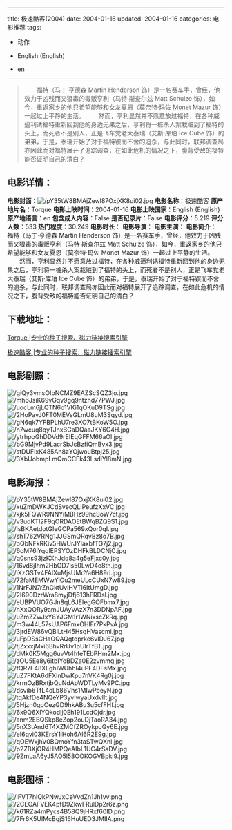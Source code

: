 
---
title: 极速酷客(2004)
date: 2004-01-16
updated: 2004-01-16
categories: 电影推荐
tags:
- 动作

- English (English)
- en
---


> 　　福特（马丁·亨德森 Martin Henderson 饰）是一名赛车手，曾经，他效力于凶残而又狠毒的毒贩亨利（马特·斯查尔兹 Matt Schulze 饰），如今，重返家乡的他只希望能够和女友夏恩（莫奈特·玛佐 Monet Mazur 饰）一起过上平静的生活。  　　然而，亨利显然并不愿意放过福特，在各种威逼利诱福特重新回到他的身边无果之后，亨利将一桩杀人案栽赃到了福特的头上，而死者不是别人，正是飞车党老大泰瑞（艾斯·库珀 Ice Cube 饰）的弟弟，于是，泰瑞开始了对于福特锲而不舍的追杀，与此同时，联邦调查局亦因此而对福特展开了追踪调查，在如此危机的情况之下，腹背受敌的福特能否证明自己的清白？

## **电影详情**：

**电影封面**：<img src="https://image.tmdb.org/t/p/w200/pY35tW8BMAjZewl87OxjXK8ui02.jpg" alt="/pY35tW8BMAjZewl87OxjXK8ui02.jpg" title="/pY35tW8BMAjZewl87OxjXK8ui02.jpg">
**电影名称**：极速酷客
**原产地片名**：Torque
**电影上映时间**：2004-01-16
**电影上映国家**：English (English)
**原产地语言**：en
**包含成人内容**：False
**是否纪录片**：False
**电影评分**：5.219
**评分人数**：533
**热门程度**：30.249
**电影时长**：
**电影导演**：
**电影主演**：
**电影简介**：　　福特（马丁·亨德森 Martin Henderson 饰）是一名赛车手，曾经，他效力于凶残而又狠毒的毒贩亨利（马特·斯查尔兹 Matt Schulze 饰），如今，重返家乡的他只希望能够和女友夏恩（莫奈特·玛佐 Monet Mazur 饰）一起过上平静的生活。  　　然而，亨利显然并不愿意放过福特，在各种威逼利诱福特重新回到他的身边无果之后，亨利将一桩杀人案栽赃到了福特的头上，而死者不是别人，正是飞车党老大泰瑞（艾斯·库珀 Ice Cube 饰）的弟弟，于是，泰瑞开始了对于福特锲而不舍的追杀，与此同时，联邦调查局亦因此而对福特展开了追踪调查，在如此危机的情况之下，腹背受敌的福特能否证明自己的清白？

## **下载地址**：
[Torque |专业的种子搜索、磁力链接搜索引擎](https://movie.amd794.com:2083/?search=Torque&ordering=&mode=match_phrase&page_size=10&page=1)

[极速酷客 |专业的种子搜索、磁力链接搜索引擎](https://movie.amd794.com:2083/?search=%E6%9E%81%E9%80%9F%E9%85%B7%E5%AE%A2&ordering=&mode=match_phrase&page_size=10&page=1)
 

## **电影剧照**：
<img src="https://image.tmdb.org/t/p/original/giQy3vmsOIbNCMZ9EAZScSQZ3jo.jpg" alt="/giQy3vmsOIbNCMZ9EAZScSQZ3jo.jpg" title="/giQy3vmsOIbNCMZ9EAZScSQZ3jo.jpg"><img src="https://image.tmdb.org/t/p/original/mh6JsiK69vGqv9gq9ntzhd77PWJ.jpg" alt="/mh6JsiK69vGqv9gq9ntzhd77PWJ.jpg" title="/mh6JsiK69vGqv9gq9ntzhd77PWJ.jpg"><img src="https://image.tmdb.org/t/p/original/uocLm6jLQTN6o1VKi1qOKuD9TSg.jpg" alt="/uocLm6jLQTN6o1VKi1qOKuD9TSg.jpg" title="/uocLm6jLQTN6o1VKi1qOKuD9TSg.jpg"><img src="https://image.tmdb.org/t/p/original/2HoPavJ0FT0MEVsGLmU8uM3Sqyd.jpg" alt="/2HoPavJ0FT0MEVsGLmU8uM3Sqyd.jpg" title="/2HoPavJ0FT0MEVsGLmU8uM3Sqyd.jpg"><img src="https://image.tmdb.org/t/p/original/gN6qk7YFBPLhU7re3XO7tBKoW5O.jpg" alt="/gN6qk7YFBPLhU7re3XO7tBKoW5O.jpg" title="/gN6qk7YFBPLhU7re3XO7tBKoW5O.jpg"><img src="https://image.tmdb.org/t/p/original/n7wcuq8qyTJnxBGaDQaaJKY6C4H.jpg" alt="/n7wcuq8qyTJnxBGaDQaaJKY6C4H.jpg" title="/n7wcuq8qyTJnxBGaDQaaJKY6C4H.jpg"><img src="https://image.tmdb.org/t/p/original/ytrhpoGhDDVd9rEIEqGFFM66aOl.jpg" alt="/ytrhpoGhDDVd9rEIEqGFFM66aOl.jpg" title="/ytrhpoGhDDVd9rEIEqGFFM66aOl.jpg"><img src="https://image.tmdb.org/t/p/original/bG9MjvPd9LacrSbJcBzfiQmBvx3.jpg" alt="/bG9MjvPd9LacrSbJcBzfiQmBvx3.jpg" title="/bG9MjvPd9LacrSbJcBzfiQmBvx3.jpg"><img src="https://image.tmdb.org/t/p/original/stDUFIxK485An8zYOjwouBtpj25.jpg" alt="/stDUFIxK485An8zYOjwouBtpj25.jpg" title="/stDUFIxK485An8zYOjwouBtpj25.jpg"><img src="https://image.tmdb.org/t/p/original/3XbUobmpLmQmCCFk43LsdlYl8mN.jpg" alt="/3XbUobmpLmQmCCFk43LsdlYl8mN.jpg" title="/3XbUobmpLmQmCCFk43LsdlYl8mN.jpg">

## **电影海报**：
<img src="https://image.tmdb.org/t/p/original/pY35tW8BMAjZewl87OxjXK8ui02.jpg" alt="/pY35tW8BMAjZewl87OxjXK8ui02.jpg" title="/pY35tW8BMAjZewl87OxjXK8ui02.jpg"><img src="https://image.tmdb.org/t/p/original/xuZmDWKJCdSvecQLlPeufzXxVC.jpg" alt="/xuZmDWKJCdSvecQLlPeufzXxVC.jpg" title="/xuZmDWKJCdSvecQLlPeufzXxVC.jpg"><img src="https://image.tmdb.org/t/p/original/kjk5FQWR9NNYiMBHz99hcSoW7ct.jpg" alt="/kjk5FQWR9NNYiMBHz99hcSoW7ct.jpg" title="/kjk5FQWR9NNYiMBHz99hcSoW7ct.jpg"><img src="https://image.tmdb.org/t/p/original/v3udKTI2F9qORDAOEtBWqBZQ9S1.jpg" alt="/v3udKTI2F9qORDAOEtBWqBZQ9S1.jpg" title="/v3udKTI2F9qORDAOEtBWqBZQ9S1.jpg"><img src="https://image.tmdb.org/t/p/original/isBKAetdotGIeGCPa569xQor0qI.jpg" alt="/isBKAetdotGIeGCPa569xQor0qI.jpg" title="/isBKAetdotGIeGCPa569xQor0qI.jpg"><img src="https://image.tmdb.org/t/p/original/shT762VRNg1JJGSmQRqvBz8o7B.jpg" alt="/shT762VRNg1JJGSmQRqvBz8o7B.jpg" title="/shT762VRNg1JJGSmQRqvBz8o7B.jpg"><img src="https://image.tmdb.org/t/p/original/oQbNFkRKiv5HWUrJYlaxbfTG7j2.jpg" alt="/oQbNFkRKiv5HWUrJYlaxbfTG7j2.jpg" title="/oQbNFkRKiv5HWUrJYlaxbfTG7j2.jpg"><img src="https://image.tmdb.org/t/p/original/6oM76lYqqlEPSYOzDHFkBLDCNjC.jpg" alt="/6oM76lYqqlEPSYOzDHFkBLDCNjC.jpg" title="/6oM76lYqqlEPSYOzDHFkBLDCNjC.jpg"><img src="https://image.tmdb.org/t/p/original/q0sns93jzKXhJdq8a4g5eFjxc0y.jpg" alt="/q0sns93jzKXhJdq8a4g5eFjxc0y.jpg" title="/q0sns93jzKXhJdq8a4g5eFjxc0y.jpg"><img src="https://image.tmdb.org/t/p/original/16vd8jIhm2HbGD7ls50LwD4e8th.jpg" alt="/16vd8jIhm2HbGD7ls50LwD4e8th.jpg" title="/16vd8jIhm2HbGD7ls50LwD4e8th.jpg"><img src="https://image.tmdb.org/t/p/original/iXzGSTv4FAIXuMjsUMoYa6H89ri.jpg" alt="/iXzGSTv4FAIXuMjsUMoYa6H89ri.jpg" title="/iXzGSTv4FAIXuMjsUMoYa6H89ri.jpg"><img src="https://image.tmdb.org/t/p/original/72faMEMWwYiOu2meULcCUxN7w89.jpg" alt="/72faMEMWwYiOu2meULcCUxN7w89.jpg" title="/72faMEMWwYiOu2meULcCUxN7w89.jpg"><img src="https://image.tmdb.org/t/p/original/1NrFJN7rZnGktUviHVTl6ItUmgD.jpg" alt="/1NrFJN7rZnGktUviHVTl6ItUmgD.jpg" title="/1NrFJN7rZnGktUviHVTl6ItUmgD.jpg"><img src="https://image.tmdb.org/t/p/original/2I690DzrWra8myjDfj613hFRDsl.jpg" alt="/2I690DzrWra8myjDfj613hFRDsl.jpg" title="/2I690DzrWra8myjDfj613hFRDsl.jpg"><img src="https://image.tmdb.org/t/p/original/eUBPVUO7GJn8qL6JEIegGQFbmx7.jpg" alt="/eUBPVUO7GJn8qL6JEIegGQFbmx7.jpg" title="/eUBPVUO7GJn8qL6JEIegGQFbmx7.jpg"><img src="https://image.tmdb.org/t/p/original/nXxQORy9amJUAyVAzX7n3DDNpAF.jpg" alt="/nXxQORy9amJUAyVAzX7n3DDNpAF.jpg" title="/nXxQORy9amJUAyVAzX7n3DDNpAF.jpg"><img src="https://image.tmdb.org/t/p/original/uZmZZwJxY8YJGM1r1WNixscZkRq.jpg" alt="/uZmZZwJxY8YJGM1r1WNixscZkRq.jpg" title="/uZmZZwJxY8YJGM1r1WNixscZkRq.jpg"><img src="https://image.tmdb.org/t/p/original/m3w44L57sUAP6FmxOHlFr7PkPvA.jpg" alt="/m3w44L57sUAP6FmxOHlFr7PkPvA.jpg" title="/m3w44L57sUAP6FmxOHlFr7PkPvA.jpg"><img src="https://image.tmdb.org/t/p/original/3jrdEW86vQBlLtH45HsqHVascmi.jpg" alt="/3jrdEW86vQBlLtH45HsqHVascmi.jpg" title="/3jrdEW86vQBlLtH45HsqHVascmi.jpg"><img src="https://image.tmdb.org/t/p/original/uFpDSsCHaOQAQqtoprke6vIDJ67.jpg" alt="/uFpDSsCHaOQAQqtoprke6vIDJ67.jpg" title="/uFpDSsCHaOQAQqtoprke6vIDJ67.jpg"><img src="https://image.tmdb.org/t/p/original/tjZxxxjMxi6BhvRrUv1pUlrTfBT.jpg" alt="/tjZxxxjMxi6BhvRrUv1pUlrTfBT.jpg" title="/tjZxxxjMxi6BhvRrUv1pUlrTfBT.jpg"><img src="https://image.tmdb.org/t/p/original/dMk0K5Mgg6uvVt4hfeTEbPHm2Mx.jpg" alt="/dMk0K5Mgg6uvVt4hfeTEbPHm2Mx.jpg" title="/dMk0K5Mgg6uvVt4hfeTEbPHm2Mx.jpg"><img src="https://image.tmdb.org/t/p/original/zOU5Ee8y6itbIYoBDZa0E2zvmmq.jpg" alt="/zOU5Ee8y6itbIYoBDZa0E2zvmmq.jpg" title="/zOU5Ee8y6itbIYoBDZa0E2zvmmq.jpg"><img src="https://image.tmdb.org/t/p/original/fQR7F48XLghIWUhhI4uPF4DFsMx.jpg" alt="/fQR7F48XLghIWUhhI4uPF4DFsMx.jpg" title="/fQR7F48XLghIWUhhI4uPF4DFsMx.jpg"><img src="https://image.tmdb.org/t/p/original/uZ7FKtA6dFXInDwKpu7nVK4Rg0j.jpg" alt="/uZ7FKtA6dFXInDwKpu7nVK4Rg0j.jpg" title="/uZ7FKtA6dFXInDwKpu7nVK4Rg0j.jpg"><img src="https://image.tmdb.org/t/p/original/krmOzBRxtjbQuNdApWDTLyMv9PC.jpg" alt="/krmOzBRxtjbQuNdApWDTLyMv9PC.jpg" title="/krmOzBRxtjbQuNdApWDTLyMv9PC.jpg"><img src="https://image.tmdb.org/t/p/original/dsvib6TfL4cLb86Vhs1MIwPbeyN.jpg" alt="/dsvib6TfL4cLb86Vhs1MIwPbeyN.jpg" title="/dsvib6TfL4cLb86Vhs1MIwPbeyN.jpg"><img src="https://image.tmdb.org/t/p/original/tqAkfDe4NQeYP3yvlwyaUxdvllt.jpg" alt="/tqAkfDe4NQeYP3yvlwyaUxdvllt.jpg" title="/tqAkfDe4NQeYP3yvlwyaUxdvllt.jpg"><img src="https://image.tmdb.org/t/p/original/5Hjzn0gpOezGD9hkABu3u5cfFHf.jpg" alt="/5Hjzn0gpOezGD9hkABu3u5cfFHf.jpg" title="/5Hjzn0gpOezGD9hkABu3u5cfFHf.jpg"><img src="https://image.tmdb.org/t/p/original/6x9Q6XlYQkodIj0Eh191LcdOjdr.jpg" alt="/6x9Q6XlYQkodIj0Eh191LcdOjdr.jpg" title="/6x9Q6XlYQkodIj0Eh191LcdOjdr.jpg"><img src="https://image.tmdb.org/t/p/original/anm2EBQSkp8eZop2ouDjTaoRA34.jpg" alt="/anm2EBQSkp8eZop2ouDjTaoRA34.jpg" title="/anm2EBQSkp8eZop2ouDjTaoRA34.jpg"><img src="https://image.tmdb.org/t/p/original/5nX3tAnd6T4XZMCfZROykpJGy6E.jpg" alt="/5nX3tAnd6T4XZMCfZROykpJGy6E.jpg" title="/5nX3tAnd6T4XZMCfZROykpJGy6E.jpg"><img src="https://image.tmdb.org/t/p/original/eI6qvi03KErsY1lHoh6Al6R2E9g.jpg" alt="/eI6qvi03KErsY1lHoh6Al6R2E9g.jpg" title="/eI6qvi03KErsY1lHoh6Al6R2E9g.jpg"><img src="https://image.tmdb.org/t/p/original/qOEWxjhV0BQmoYfn3taSTwQXnl.jpg" alt="/qOEWxjhV0BQmoYfn3taSTwQXnl.jpg" title="/qOEWxjhV0BQmoYfn3taSTwQXnl.jpg"><img src="https://image.tmdb.org/t/p/original/p2ZBXjOR4HMPQeAIbL1UC4rSaDV.jpg" alt="/p2ZBXjOR4HMPQeAIbL1UC4rSaDV.jpg" title="/p2ZBXjOR4HMPQeAIbL1UC4rSaDV.jpg"><img src="https://image.tmdb.org/t/p/original/9ZmLaA6yJ5AO5l58OOKOGVBpki9.jpg" alt="/9ZmLaA6yJ5AO5l58OOKOGVBpki9.jpg" title="/9ZmLaA6yJ5AO5l58OOKOGVBpki9.jpg">

## **电影图标**：
<img src="https://image.tmdb.org/t/p/original/iFVT7hlQkPNwJxCeVvdZn1Jh1vv.png" alt="/iFVT7hlQkPNwJxCeVvdZn1Jh1vv.png" title="/iFVT7hlQkPNwJxCeVvdZn1Jh1vv.png"><img src="https://image.tmdb.org/t/p/original/2CEOAFVEK4pfD9ZkwFRulDp2r6z.png" alt="/2CEOAFVEK4pfD9ZkwFRulDp2r6z.png" title="/2CEOAFVEK4pfD9ZkwFRulDp2r6z.png"><img src="https://image.tmdb.org/t/p/original/k61RZa4mPycs4B58Q9jHRxf60ID.png" alt="/k61RZa4mPycs4B58Q9jHRxf60ID.png" title="/k61RZa4mPycs4B58Q9jHRxf60ID.png"><img src="https://image.tmdb.org/t/p/original/7Fr6K5UIMcBgjS16HuUED3JMIIA.png" alt="/7Fr6K5UIMcBgjS16HuUED3JMIIA.png" title="/7Fr6K5UIMcBgjS16HuUED3JMIIA.png">
